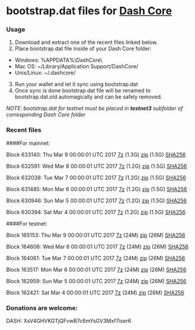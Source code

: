 # bootstrap.dat files for [Dash Core](https://www.dash.org)

### Usage

1. Download and extract one of the recent files linked below.
2. Place bootstrap.dat file inside of your Dash Core folder:
 - Windows: %APPDATA%\DashCore\
 - Mac OS: ~/Library/Application Support/DashCore/
 - Unix/Linux: ~/.dashcore/
3. Run your wallet and let it sync using bootstrap.dat
4. Once sync is done bootstrap.dat file will be renamed to bootstrap.dat.old automagically and can be safely removed.

_NOTE: bootstrap.dat for testnet must be placed in **testnet3** subfolder of corresponding Dash Core folder_

### Recent files

####For mainnet:

Block 633140: Thu Mar  9 00:00:01 UTC 2017 [7z](https://transfer.sh/ae7io/bootstrap.dat.20170309.7z) (1.3G) [zip](https://transfer.sh/cRGtV/bootstrap.dat.20170309.zip) (1.5G) [SHA256](https://transfer.sh/16iMKp/sha256.txt)

Block 632591: Wed Mar  8 00:00:01 UTC 2017 [7z](https://transfer.sh/jzJh7/bootstrap.dat.20170308.7z) (1.2G) [zip](https://transfer.sh/nb2KF/bootstrap.dat.20170308.zip) (1.5G) [SHA256](https://transfer.sh/JUduL/sha256.txt)

Block 632038: Tue Mar  7 00:00:01 UTC 2017 [7z](https://transfer.sh/15fSaE/bootstrap.dat.20170307.7z) (1.2G) [zip](https://transfer.sh/R1uP7/bootstrap.dat.20170307.zip) (1.5G) [SHA256](https://transfer.sh/13QiT2/sha256.txt)

Block 631485: Mon Mar  6 00:00:01 UTC 2017 [7z](https://transfer.sh/eFB4s/bootstrap.dat.20170306.7z) (1.2G) [zip](https://transfer.sh/U2tfZ/bootstrap.dat.20170306.zip) (1.5G) [SHA256](https://transfer.sh/WWwWi/sha256.txt)

Block 630946: Sun Mar  5 00:00:01 UTC 2017 [7z](https://transfer.sh/129uqS/bootstrap.dat.20170305.7z) (1.2G) [zip](https://transfer.sh/7lCaG/bootstrap.dat.20170305.zip) (1.5G) [SHA256](https://transfer.sh/CcBbc/sha256.txt)

Block 630394: Sat Mar  4 00:00:01 UTC 2017 [7z](https://transfer.sh/hW7L1/bootstrap.dat.20170304.7z) (1.2G) [zip](https://transfer.sh/15NKZK/bootstrap.dat.20170304.zip) (1.5G) [SHA256](https://transfer.sh/oGJ5x/sha256.txt)

####For testnet:

Block 165153: Thu Mar  9 00:00:01 UTC 2017 [7z](https://transfer.sh/FoJbQ/bootstrap.dat.20170309.7z) (24M) [zip](https://transfer.sh/y3I5Y/bootstrap.dat.20170309.zip) (26M) [SHA256](https://transfer.sh/uqU95/sha256.txt)

Block 164606: Wed Mar  8 00:00:01 UTC 2017 [7z](https://transfer.sh/9WrJn/bootstrap.dat.20170308.7z) (24M) [zip](https://transfer.sh/wnCto/bootstrap.dat.20170308.zip) (26M) [SHA256](https://transfer.sh/8jepO/sha256.txt)

Block 164061: Tue Mar  7 00:00:01 UTC 2017 [7z](https://transfer.sh/jSBgX/bootstrap.dat.20170307.7z) (24M) [zip](https://transfer.sh/uZH4T/bootstrap.dat.20170307.zip) (26M) [SHA256](https://transfer.sh/ZWxiU/sha256.txt)

Block 163517: Mon Mar  6 00:00:01 UTC 2017 [7z](https://transfer.sh/146WTd/bootstrap.dat.20170306.7z) (24M) [zip](https://transfer.sh/4zC6P/bootstrap.dat.20170306.zip) (26M) [SHA256](https://transfer.sh/jRccI/sha256.txt)

Block 162959: Sun Mar  5 00:00:01 UTC 2017 [7z](https://transfer.sh/HBYoD/bootstrap.dat.20170305.7z) (24M) [zip](https://transfer.sh/q3wiI/bootstrap.dat.20170305.zip) (26M) [SHA256](https://transfer.sh/ku5pp/sha256.txt)

Block 162421: Sat Mar  4 00:00:01 UTC 2017 [7z](https://transfer.sh/vpkP0/bootstrap.dat.20170304.7z) (24M) [zip](https://transfer.sh/GLFaj/bootstrap.dat.20170304.zip) (26M) [SHA256](https://transfer.sh/Et9sC/sha256.txt)

### Donations are welcome:

DASH: XsV4GHVKGTjQFvwB7c6mYsGV3Mxf7iser6
